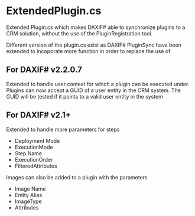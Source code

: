 # ExtendedPlugin.cs


Extended Plugin.cs which makes DAXIF# able to synchronize plugins to a CRM solution, without the use of the PluginRegistration tool.

Different version of the plugin.cs exist as DAXIF# PluginSync have been extended to incoporate more function in order to replace the use of 


## For DAXIF# v2.2.0.7

Extended to handle user context for which a plugin can be executed under. Plugins can now accept a GUID of a user entity in the CRM system.
The GUID will be tested if it points to a valid user entity in the system

## For DAXIF# v2.1+

Extended to handle more parameters for steps

 - Deployment Mode 
 - ExecutionMode
 - Step Name
 - ExecutionOrder 
 - FilteredAttributes

Images can also be added to a plugin with the parameters
 - Image Name
 - Entity Alias
 - ImageType
 - Attributes
